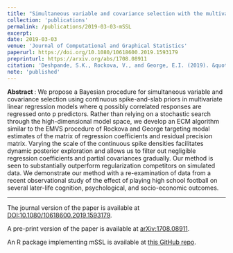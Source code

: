 ```yaml
---
title: "Simultaneous variable and covariance selection with the multivariate spike-and-slab LASSO"
collection: 'publications'
permalink: /publications/2019-03-03-mSSL
excerpt: 
date: 2019-03-03
venue: 'Journal of Computational and Graphical Statistics'
paperurl: https://doi.org/10.1080/10618600.2019.1593179
preprinturl: https://arxiv.org/abs/1708.08911
citation: 'Deshpande, S.K., Rockova, V., and George, E.I. (2019). &quot;Simultaneous variable and covariance selection with the multivariate spike-and-slab LASSO.&quot; <i> Journal of Computational and Graphical Statistics</i>. 28(4): 921--931.'
note: 'published'
---
```


<b> Abstract </b> : We propose a Bayesian procedure for simultaneous variable and covariance selection using continuous spike-and-slab priors in multivariate linear regression models where q possibly correlated responses are regressed onto p predictors. 
Rather than relying on a stochastic search through the high-dimensional model space, we develop an ECM algorithm similar to the EMVS procedure of Rockova and George targeting modal estimates of the matrix of regression coefficients and residual precision matrix. 
Varying the scale of the continuous spike densities facilitates dynamic posterior exploration and allows us to filter out negligible regression coefficients and partial covariances gradually. 
Our method is seen to substantially outperform regularization competitors on simulated data.
We demonstrate our method with a re-examination of data from a recent observational study of the effect of playing high school football on several later-life cognition, psychological, and socio-economic outcomes. 

---

The journal version of the paper is available at [DOI:10.1080/10618600.2019.1593179](https://doi.org/10.1080/10618600.2019.1593179).

A pre-print version of the paper is available at [arXiv:1708.08911](https://arxiv.org/abs/1708.08911).

An R package implementing mSSL is available at [this GitHub repo](https://github.com/skdeshpande91/multivariate_SSL).


